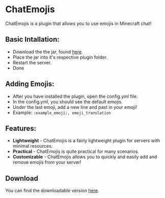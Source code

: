 # ChatEmojis

ChatEmojis is a plugin that allows you to use emojis in Minecraft chat!

## Basic Intallation:
* Download the the jar, found [here](https://github.com/Blurmit/ChatEmojis/releases).
* Place the jar into it's respective plugin folder.
* Restart the server.
* Done

## Adding Emojis:
* After you have installed the plugin, open the config.yml file.
* In the config.yml, you should see the default emojis.
* Under the last emoji, add a new line and past in your emoji!
* Example: `:example_emoji:, emoji_translation`
          

## Features:

* **Lightweight** - ChatEmojis is a fairly lightweight plugin for servers with minimal resources.
* **Practical** - ChatEmojis is quite practical for many scenarios.
* **Customizable** - ChatEmojis allows you to quickly and easily add and remove emojis from your server!

## Download
You can find the downloadable version [here](https://github.com/Blurmit/ChatEmojis/releases).
